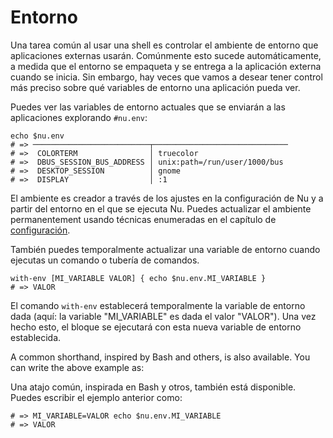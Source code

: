 # Entorno

Una tarea común al usar una shell es controlar el ambiente de entorno que aplicaciones externas usarán. Comúnmente esto sucede automáticamente, a medida que el entorno se empaqueta y se entrega a la aplicación externa cuando se inicia. Sin embargo, hay veces que vamos a desear tener control más preciso sobre qué variables de entorno una aplicación pueda ver.

Puedes ver las variables de entorno actuales que se enviarán a las aplicaciones explorando `#nu.env`:

```
echo $nu.env
# => ──────────────────────────┬──────────────────────────────
# =>  COLORTERM                │ truecolor
# =>  DBUS_SESSION_BUS_ADDRESS │ unix:path=/run/user/1000/bus
# =>  DESKTOP_SESSION          │ gnome
# =>  DISPLAY                  │ :1
```

El ambiente es creador a través de los ajustes en la configuración de Nu y a partir del entorno en el que se ejecuta Nu. Puedes actualizar el ambiente permanentement usando técnicas enumeradas en el capítulo de [configuración](configuracion.md).

También puedes temporalmente actualizar una variable de entorno cuando ejecutas un comando o tubería de comandos.

```
with-env [MI_VARIABLE VALOR] { echo $nu.env.MI_VARIABLE }
# => VALOR
```

El comando `with-env` establecerá temporalmente la variable de entorno dada (aquí: la variable "MI_VARIABLE" es dada el valor "VALOR"). Una vez hecho esto, el bloque se ejecutará con esta nueva variable de entorno establecida.

A common shorthand, inspired by Bash and others, is also available. You can write the above example as:

Una atajo común, inspirada en Bash y otros, también está disponible. Puedes escribir el ejemplo anterior como:

```
# => MI_VARIABLE=VALOR echo $nu.env.MI_VARIABLE
# => VALOR
```
